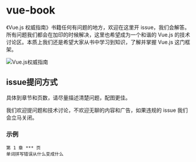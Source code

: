 # vue-book

  《Vue.js 权威指南》书籍任何有问题的地方，欢迎在这里开 issue，我们会解答。
所有问题我们都会在加印的时候解决，这里也希望成为一个和谐的 Vue.js 的技术讨论区。本质上我们还是希望大家从书中学习到知识，了解并掌握 Vue.js 这门框架。

![Vue.js权威指南](http://static.galileo.xiaojukeji.com/static/tms/vue-book.jpg)

## issue提问方式

具体到章节和页数，请尽量描述清楚问题，配图更佳。

我们欢迎提问题和技术讨论，不欢迎无聊的内容和广告，如果违规的 issue 我们会立马关闭。

### 示例

```
第 1 章 *** 页
单词拼写错误从什么变成什么
```

